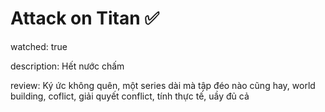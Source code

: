 # Attack on Titan ✅

watched: true

description: Hết nước chấm

review: Ký ức không quên, một series dài mà tập đéo nào cũng hay, world building, coflict, giải quyết conflict, tính thực tế, uầy đủ cả